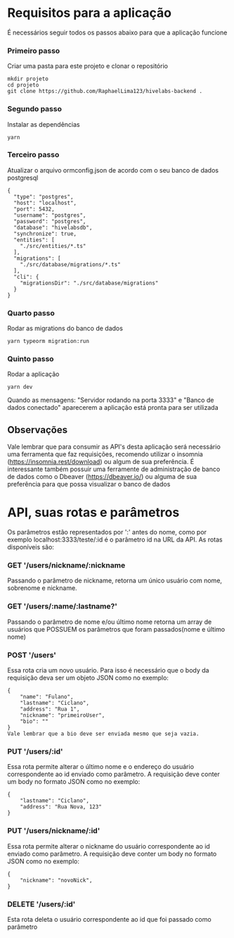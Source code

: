 # Requisitos para a aplicação

É necessários seguir todos os passos abaixo para que a aplicação funcione

### Primeiro passo

Criar uma pasta para este projeto e clonar o repositório

```
mkdir projeto
cd projeto
git clone https://github.com/RaphaelLima123/hivelabs-backend .
```

### Segundo passo

Instalar as dependências

```
yarn
```

### Terceiro passo

Atualizar o arquivo ormconfig.json de acordo com o seu banco de dados postgresql

```
{
  "type": "postgres",
  "host": "localhost",
  "port": 5432,
  "username": "postgres",
  "password": "postgres",
  "database": "hivelabsdb",
  "synchronize": true,
  "entities": [
    "./src/entities/*.ts"
  ],
  "migrations": [
    "./src/database/migrations/*.ts"
  ],
  "cli": {
    "migrationsDir": "./src/database/migrations"
  }
}
```

### Quarto passo

Rodar as migrations do banco de dados

```
yarn typeorm migration:run
```

### Quinto passo

Rodar a aplicação

```
yarn dev
```

Quando as mensagens: "Servidor rodando na porta 3333" e "Banco de dados conectado" aparecerem a aplicação está pronta para ser utilizada

## Observações

Vale lembrar que para consumir as API's desta aplicação será necessário uma ferramenta que faz requisições, recomendo utilizar o insomnia (https://insomnia.rest/download) ou algum de sua preferência. É interessante também possuir uma ferramente de administração de banco de dados como o Dbeaver (https://dbeaver.io/) ou alguma de sua preferência para que possa visualizar o banco de dados

# API, suas rotas e parâmetros

Os parâmetros estão representados por ':' antes do nome, como por exemplo localhost:3333/teste/:id é o parâmetro id na URL da API. As rotas disponíveis são:

### GET '/users/nickname/:nickname

Passando o parâmetro de nickname, retorna um único usuário com nome, sobrenome e nickname.

### GET '/users/:name/:lastname?'

Passando o parâmetro de nome e/ou último nome retorna um array de usuários que POSSUEM os parâmetros que foram passados(nome e último nome)

### POST '/users'

Essa rota cria um novo usuário. Para isso é necessário que o body da requisição deva ser um objeto JSON como no exemplo:

```
{
	"name": "Fulano",
	"lastname": "Ciclano",
	"address": "Rua 1",
	"nickname": "primeiroUser",
	"bio": ""
}
Vale lembrar que a bio deve ser enviada mesmo que seja vazia.
```

### PUT '/users/:id'

Essa rota permite alterar o último nome e o endereço do usuário correspondente ao id enviado como parâmetro. A requisição deve conter um body no formato JSON como no exemplo:

```
{
	"lastname": "Ciclano",
	"address": "Rua Nova, 123"
}
```

### PUT '/users/nickname/:id'

Essa rota permite alterar o nickname do usuário correspondente ao id enviado como parâmetro. A requisição deve conter um body no formato JSON como no exemplo:

```
{
	"nickname": "novoNick",
}
```

### DELETE '/users/:id'

Esta rota deleta o usuário correspondente ao id que foi passado como parâmetro
